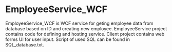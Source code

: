 # EmployeeService_WCF 
 
EmployeeService_WCF is WCF service for geting employee data from database based on ID and creating new employee.
EmployeeService project contains code for defining and hosting service. Client project contains web forms UI for user input. Script of used SQL can be found in SQL_database.txt.
